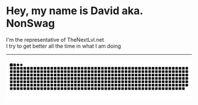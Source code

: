 # Hey, my name is David aka. NonSwag
I'm the representative of TheNextLvl.net<br>
I try to get better all the time in what I am doing

---

<img src="https://raw.githubusercontent.com/NonSwag/NonSwag/output/snake.svg" alt="Snake animation" />
